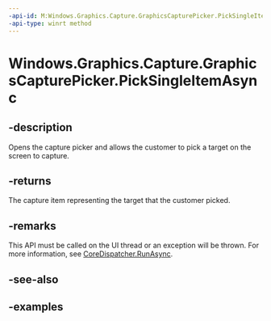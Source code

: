 ```yaml
---
-api-id: M:Windows.Graphics.Capture.GraphicsCapturePicker.PickSingleItemAsync
-api-type: winrt method
---
```


<!-- Method syntax.
public IAsyncOperation<GraphicsCaptureItem> GraphicsCapturePicker.PickSingleItemAsync()
-->

# Windows.Graphics.Capture.GraphicsCapturePicker.PickSingleItemAsync

## -description

Opens the capture picker and allows the customer to pick a target on the screen to capture.

## -returns

The capture item representing the target that the customer picked.

## -remarks

This API must be called on the UI thread or an exception will be thrown. For more information, see [CoreDispatcher.RunAsync](../windows.ui.core/coredispatcher_runasync_447339746).

## -see-also

## -examples

